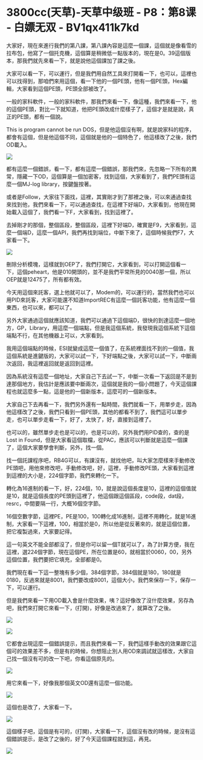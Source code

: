 # 3800cc(天草)-天草中级班 - P8：第8课 - 白嫖无双 - BV1qx411k7kd

大家好，現在來進行我們的第八課，第八課內容是這麼一個課，這個就是像看雪的拉布包，他寫了一個托克機，這個算是稍微低一點版本的，現在是0。39這個版本，那我們就先來看一下，就是說他這個課加了課之後。

大家可以看一下，可以運行，但是我們用自然工具來打開看一下，也可以，這裡也可以找得到，那咱們來用這個，看一下他的一個PE頭，他有一個PE頭，Hex編輯，大家看到這個PE頭，PE頭全部被改了。

一般的家科軟件，一般的家科軟件，那我們來看一下，像這種，我們來看一下，他的這個PE頭，對比一下就知道，他把PE頭改成什麼樣子了，這個才是就是說，真正的PE頭，都有一個說。

This is program cannot be run DOS，但是他這個沒有啊，就是說家科的程序，都會有這個，但是他這個不同，這個就是他的一個特色了，他這樣改了之後，我們OD載入。



![](img/a58a890b9f468c9757a46ca440a688a1_1.png)

都有這麼一個錯誤，看一下，都有這麼一個錯誤，那我們來，先忽略一下所有的異常，隱藏一下OD，這個算是一個加密客，找到這個，大家看到了，我們PE頭有這麼一個MJ-log library，按鍵盤按著。

或者是Follow，大家往下面找，這裡，其實剛才到了那裡之後，可以來通過查找來找到他，我們來看一下，可以通過查找，在這裡下好端D，大家看到，他現在開始載入這個了，我們看一下F，大家看到，找到這裡了。

去掉剛才的那個，整個區段，整個區段，這裡下好端D，確實是F9，大家看到，這麼一個端D，這麼一個API，我們再找到端位，中斷下來了，這個時候我們F7，大家看一下。



![](img/a58a890b9f468c9757a46ca440a688a1_3.png)

刪除分析模塊，這樣就到OEP了，我們打開它，大家看到，可以打開這個看一下，這個peheart，他是010開頭的，並不是我們平常所見的0040那一個，所以OEP就是12475了，所有都有效。

今天用這個來託客，選上他就可以了，Modem的，可以運行的，當然我們也可以用PID來託客，大家可能還不知道ImportREC有這麼一個託客功能，他有這麼一個東西，也可以來，都可以了。

另外大家通過這個就應該知道，我們可以通過下這個端D，很快的到達這麼一個地方，GP，Library，用這麼一個端點，但是我這個系統，我發現我這個系統下這個端點不行，在其他機器上可以，大家看到。

我用這個端點的時候，ESI就變成這麼一個值了，在系統裡面找不到的一個值，我這個系統是進鍵版的，大家可以試一下，下好端點之後，大家可以試一下，中斷兩次返回，我這裡返回就是返回到這裡。

因為系統沒有這麼一個地址，大家自己下去試一下，中斷一次看一下返回是不是到達那個地方，我估計是應該要中斷兩次，這個就是我的一個小問題了，今天這個課程也就這麼多一點，這是他的一個新版本，這麼可的一個新版本。

大家自己下去再看一下，我們另外還有一點時間，我們就看一下，用單步走，因為他這樣改了之後，我們只看到一個PE頭，其他的都看不到了，我們這可以單步走，也可以單步走看一下，好了，太快了，好，直接到這裡了。

也可以的，雖然單步走也是可以的，也是可以的，另外我們用PID查的，查的是Lost in Found，但是大家看這個取檔，從PAC，應該可以判斷就是這麼一個課了，這個大家要學會判斷，另外，找一個。

找一個託課程序吧，RB4G可以，有課沒有，就找他吧，叫大家怎麼樣來手動修改PE頭吧，用他來修改吧，手動修改吧，好，這裡，手動修改PE頭，大家看到這裡到這裡的大小是，224個字節，我們來轉化一下。

轉化為16進制的看一下，好，224個，10，就是說這個長度是10，這裡的這個值就是10，就是這個長度的PE頭到這裡了，他這個跟這個區段，code段，dat段，resrc，中間要隔一行，大概16個空字節。

16個空數字節，這裡PE，PE是100，100轉化成16進制，這裡不用轉化，就是16進制，大家看一下這裡，100，相當於是0，所以他是從反著來的，就是這個位置，把它複製過來，大家要記得。

這一句英文不能全部都沒了，但是你可以留一個T就可以了，為了計算方便，我在這裡，選224個字節，現在這個PE，所在位置是60，就相當於0060，00，另外這個位置，我們要把它填充，全部都是0。

我們現在看一下這一整塊有多少個，384個字節，384個就是180，180就是0180，反過來就是8001，我們要改成8001，這個大小，我們來保存一下，保存一下，可以運行。

但是我們來看一下用OD載入會是什麼效果，咦？這好像改了沒什麼效果，另存為吧，我們來打開它來看一下，(打開)，好像是改過來了，就算改了之後。



![](img/a58a890b9f468c9757a46ca440a688a1_5.png)

![](img/a58a890b9f468c9757a46ca440a688a1_6.png)

它都會出現這麼一個錯誤提示，而且我們來看一下，我們這樣手動改的效果跟它這個可的效果差不多，但是有的時候，你想阻止別人用OD來調試就這樣改，大家自己找一個沒有可的改一下吧，你看這個原先的。



![](img/a58a890b9f468c9757a46ca440a688a1_8.png)

用它來看一下，好像我那個英文OD還有這麼一個功能。

![](img/a58a890b9f468c9757a46ca440a688a1_10.png)

這個也是改了，大家看一下。

![](img/a58a890b9f468c9757a46ca440a688a1_12.png)

這個樣子吧，這個是有可的，(打開)，大家看一下，這個沒有改的時候，是沒有這個錯誤提示，是改了之後的，好了今天這個課程就到這，再見。



![](img/a58a890b9f468c9757a46ca440a688a1_14.png)